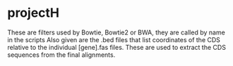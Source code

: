 # projectH
These are filters used by Bowtie, Bowtie2 or BWA, they are called by name in the scripts
Also given are the .bed files that list coordinates of the CDS relative to the individual [gene].fas files. These are used to extract the CDS sequences from the final alignments.
